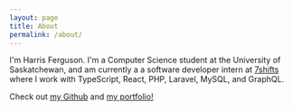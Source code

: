 ```yaml
---
layout: page
title: About
permalink: /about/
---
```


I'm Harris Ferguson. I'm a Computer Science student at the University of Saskatchewan, and am currently a
a software developer intern at [7shifts](https://www.7shifts.com/)
where I work with TypeScript, React, PHP, Laravel, MySQL, and GraphQL. 

Check out [my Github](https://github.com/Harris-Ferguson) and [my portfolio!](https://harrisferguson.dev/)


